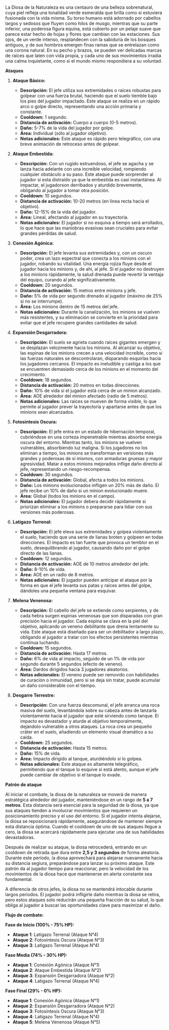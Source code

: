La Diosa de la Naturaleza es una centauro de una belleza sobrenatural, cuya piel refleja una tonalidad verde esmeralda que brilla como si estuviera fusionada con la vida misma. Su torso humano está adornado por cabellos largos y sedosos que fluyen como hilos de musgo, mientras que su parte inferior, una poderosa figura equina, está cubierto por un pelaje suave que parece estar hecho de hojas y flores que cambian con las estaciones. Sus ojos, de un verde intenso, resplandecen con la sabiduría de los bosques antiguos, y de sus hombros emergen finas ramas que se entrelazan como una corona natural. En su pecho y brazos, se pueden ver delicadas marcas de raíces que laten con vida propia, y cada uno de sus movimientos irradia una calma inquietante, como si el mundo mismo respondiera a su voluntad.

**Ataques**

1. **Ataque Básico:**  
   - **Descripción:** El jefe utiliza sus extremidades o raíces robustas para golpear con una fuerza brutal, haciendo que el suelo tiemble bajo los pies del jugador impactado. Este ataque se realiza en un rápido arco o golpe directo, representando una acción primaria y constante.  
   - **Cooldown:** 1 segundo.  
   - **Distancia de activación:** Cuerpo a cuerpo (0-5 metros).  
   - **Daño:** 5-7% de la vida del jugador por golpe.  
   - **Área:** Individual (sólo al jugador objetivo).  
   - **Notas adicionales:** Este ataque es rápido pero telegráfico, con una breve animación de retroceso antes de golpear.
2. **Ataque Embestida:**  
   - **Descripción:** Con un rugido estruendoso, el jefe se agacha y se lanza hacia adelante con una increíble velocidad, rompiendo cualquier obstáculo a su paso. Este ataque puede sorprender al jugador si esta distraído ya que la embestida es casi instantánea. Al impactar, el jugadorson derribados y aturdido brevemente, obligando al jugador a tomar otra posición.
   - **Cooldown:** 10 segundos.  
   - **Distancia de activación:** 10-20 metros (en línea recta hacia el objetivo).  
   - **Daño:** 12-15% de la vida del jugador.  
   - **Área:** Lineal, afectando al jugador en su trayectoria.  
   - **Notas adicionales:** El jugador si no esquiva a tiempo será arrollados, lo que hace que las maniobras evasivas sean cruciales para evitar grandes pérdidas de salud.

3. **Conexión Agónica:**  
   - **Descripción:** El jefe levanta sus extremidades y, con un oscuro poder, crea un lazo espectral que conecta a los minions con el jugador, robando su vitalidad. Una energía rojiza fluye desde el jugador hacia los minions y, de ahí, al jefe. Si el jugador no destruyen a los minions rápidamente, la salud drenada puede revertir la ventaja del equipo, curando al jefe significativamente.  
   - **Cooldown:** 20 segundos.  
   - **Distancia de activación:** 15 metros entre minions y jefe.  
   - **Daño:** 5% de vida por segundo drenado al jugador (máximo de 25% si no se interrumpe).  
   - **Área:** Los minions dentro de 15 metros del jefe.  
   - **Notas adicionales:** Durante la canalización, los minions se vuelven más resistentes, y su eliminación se convierte en la prioridad para evitar que el jefe recupere grandes cantidades de salud.

4. **Expansión Desgarradora:**  
   - **Descripción:** El suelo se agrieta cuando raíces gigantes emergen y se desplazan velozmente hacia los minions. Al alcanzar su objetivo, las espinas de los minions crecen a una velocidad increíble, como si las fuerzas naturales se descontrolaran, disparando esquirlas hacia los jugadores cercanos. El impacto es ineludible y castiga a los que se encuentren demasiado cerca de los minions en el momento del crecimiento.  
   - **Cooldown:** 18 segundos.  
   - **Distancia de activación:** 20 metros en todas direcciones.  
   - **Daño:** 10% de vida si el jugador está cerca de un minion alcanzado.  
   - **Área:** AOE alrededor del minion afectado (radio de 5 metros).  
   - **Notas adicionales:** Las raíces se mueven de forma visible, lo que permite al jugador prever la trayectoria y apartarse antes de que los minions sean alcanzados.

5. **Fotosíntesis Oscura:**  
   - **Descripción:** El jefe entra en un estado de hibernación temporal, cubriéndose en una corteza impenetrable mientras absorbe energía oscura del entorno. Mientras tanto, los minions se vuelven vulnerables, absorbiendo luz maligna. Si los jugadores no los eliminan a tiempo, los minions se transforman en versiones más grandes y poderosas de sí mismos, con armaduras gruesas y mayor agresividad. Matar a estos minions mejorados inflige daño directo al jefe, representando un riesgo-recompensa.  
   - **Cooldown:** 30 segundos.  
   - **Distancia de activación:** Global, afecta a todos los minions.  
   - **Daño:** Los minions evolucionados infligen un 20% más de daño. El jefe recibe un 10% de daño si un minion evolucionado muere.  
   - **Área:** Global (todos los minions en el campo).  
   - **Notas adicionales:** El jugador debera decidir rápidamente si priorizan eliminar a los minions o prepararse para lidiar con sus versiones más poderosas.

6. **Latigazo Terrenal:**  
   - **Descripción:** El jefe eleva sus extremidades y golpea violentamente el suelo, haciendo que una serie de lianas broten y golpeen en todas direcciones. El impacto es tan fuerte que provoca un temblor en el suelo, desequilibrando al jugador, causando daño por el golpe directo de las lianas.  
   - **Cooldown:** 12 segundos.  
   - **Distancia de activación:** AOE de 10 metros alrededor del jefe.  
   - **Daño:** 8-10% de vida.  
   - **Área:** AOE en un radio de 8 metros.  
   - **Notas adicionales:** El jugador pueden anticipar el ataque por la forma en que el jefe levanta sus patas y raíces antes del golpe, dándoles una pequeña ventana para esquivar.

7. **Melena Venenosa:**  
   - **Descripción:** El cabello del jefe se extiende como serpientes, y de cada hebra surgen espinas venenosas que son disparadas con gran precisión hacia el jugador. Cada espina se clava en la piel del objetivo, aplicando un veneno debilitante que drena lentamente su vida. Este ataque está diseñado para ser un debilitador a largo plazo, obligando al jugador a tratar con los efectos persistentes mientras continua luchando.  
   - **Cooldown:** 15 segundos.  
   - **Distancia de activación:** Hasta 17 metros.  
   - **Daño:** 6% de vida al impacto, seguido de un 1% de vida por segundo durante 5 segundos (efecto de veneno).  
   - **Área:** Dardos dirigidos hacia 3 jugadores aleatorios.  
   - **Notas adicionales:** El veneno puede ser removido con habilidades de curación o inmunidad, pero si se deja sin tratar, puede acumular un daño considerable con el tiempo.

8. **Desgarre Terrestre:**  
   - **Descripción:** Con una fuerza descomunal, el jefe arranca una roca masiva del suelo, levantándola sobre su cabeza antes de lanzarla violentamente hacia el jugador que esté sirviendo como tanque. El impacto es devastador y aturde al objetivo temporalmente, dejándolo vulnerable a otros ataques. La roca crea un pequeño cráter en el suelo, añadiendo un elemento visual dramático a su caída.  
   - **Cooldown:** 25 segundos.  
   - **Distancia de activación:** Hasta 15 metros.  
   - **Daño:** 15% de vida.  
   - **Área:** Impacto dirigido al tanque, aturdiéndolo si lo golpea.  
   - **Notas adicionales:** Este ataque es altamente telegráfico, permitiendo que el tanque lo esquive si está atento, aunque el jefe puede cambiar de objetivo si el tanque lo evade.


**Patrón de ataque**

Al iniciar el combate, la diosa de la naturaleza se moverá de manera estratégica alrededor del jugador, manteniéndose en un rango de **5 a 7 metros**. Esta distancia será esencial para la seguridad de la diosa, ya que sus ataques tienden a involucrar movimientos que requieren un posicionamiento preciso y el uso del entorno. Si el jugador intenta alejarse, la diosa se reposicionará rápidamente, asegurándose de mantener siempre esta distancia óptima. Cuando el cooldown de uno de sus ataques llegue a cero, la diosa se acercará rápidamente para ejecutar una de sus habilidades devastadoras.

Después de realizar su ataque, la diosa retrocederá, entrando en un cooldown de retirada que dura entre **2,5 y 3 segundos** de forma aleatoria. Durante este período, la diosa aprovechará para alejarse nuevamente hacia su distancia segiura, preparándose para lanzar su próximo ataque. Este patrón da al jugador tiempo para reaccionar, pero la velocidad de los movimientos de la diosa hace que mantenerse en alerta constante sea fundamental.

A diferencia de otros jefes, la diosa no se mantendrá intocable durante largos periodos. El jugador podrá infligirle daño mientras la diosa se retira, pero estos ataques solo reducirán una pequeña fracción de su salud, lo que obliga al jugador a buscar las oportunidades clave para maximizar el daño.

**Flujo de combate:**

 **Fase de Inicio (100% - 75% HP):**

- **Ataque 1**: Latigazo Terrenal (Ataque N°4)
- **Ataque 2**: Fotosíntesis Oscura (Ataque N°3)
- **Ataque 3**: Latigazo Terrenal (Ataque N°4)

 **Fase Media (74% - 30% HP):**

- **Ataque 1**: Conexión Agónica (Ataque N°1)
- **Ataque 2**: Ataque Embestida (Ataque N°2)
- **Ataque 3**: Expansión Desgarradora (Ataque N°2)
- **Ataque 4**: Latigazo Terrenal (Ataque N°4)


**Fase Final (29% - 0% HP):**

- **Ataque 1**: Conexión Agónica (Ataque N°1)
- **Ataque 2**: Expansión Desgarradora (Ataque N°2)
- **Ataque 3**: Fotosíntesis Oscura (Ataque N°3)
- **Ataque 4**: Latigazo Terrenal (Ataque N°4)
- **Ataque 5**: Melena Venenosa (Ataque N°5)
